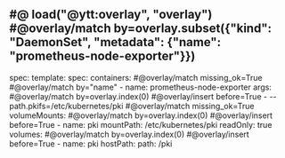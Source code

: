 #@ load("@ytt:overlay", "overlay")
#@overlay/match by=overlay.subset({"kind": "DaemonSet", "metadata": {"name": "prometheus-node-exporter"}})
---
spec:
  template:
    spec:
      containers:
      #@overlay/match missing_ok=True
      #@overlay/match by="name"
      - name: prometheus-node-exporter
        args:
        #@overlay/match by=overlay.index(0)
        #@overlay/insert before=True
        - --path.pkifs=/etc/kubernetes/pki
        #@overlay/match missing_ok=True
        volumeMounts:
        #@overlay/match by=overlay.index(0)
        #@overlay/insert before=True
        - name: pki
          mountPath: /etc/kubernetes/pki
          readOnly: true
      volumes:
      #@overlay/match by=overlay.index(0)
      #@overlay/insert before=True
      - name: pki
        hostPath:
          path: /pki


        
